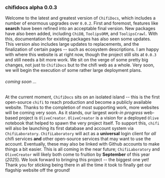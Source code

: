 ### chifidocs alpha 0.0.3
Welcome to the latest and greatest version of `ChifiDocs`, which includes a number of enormous upgrades over `0.0.2`. First and foremost, features like **search** have been refined into an acceptable final version. New packages have also been added, including `ChiDB`, `ToolipsORM`, and `ToolipsCrawl`. With this, documentation for existing packages has also seen some updates. This version also includes large updates to replacements, and the finalization of certain pages -- such as ecosystem descriptions. I am happy with where this website is at right now, though the project still sits at `0.0.3` and still needs a bit more work. We sit on the verge of some pretty big changes, not just to `ChifiDocs` but to the chifi web as a whole. Very soon, we will begin the execution of some rather large deployment plans.
###### coming soon ...
At the current moment, `ChifiDocs` sits on an isolated island -- this is the first open-source `chifi` to reach production and become a publicly available website. Thanks to the completion of most supporting work, more websites will be coming very soon. As it stands, our largest *work-in progress* web-based project is `OliveCreator`. `OliveCreator` is a vision for a deployed `Olive` notebook that helped to spawn the very project itself. To support this, `chifi` will also be launching its first database and account system via `ChifiLaboratory`. `ChifiLaboratory` will act as a **universal** login client for *all* chifi services **and** other open-source services that may want to use the account. Eventually, these may also be linked with Github accounts to make things a bit easier. This is all coming in the near future; `ChifiLaboratory` and `OliveCreator` will likely both come to fruition by **September** of this year (*2025*). We look forward to bringing this project -- the biggest one yet! Thank you for sticking being there in all the time it took to finally get our flagship website off the ground!
